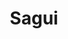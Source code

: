 ---
codehost: https://github.com/saguijs/sagui
logohandle: js_sagui
sort: sagui
title: Sagui
website: http://sagui.js.org/
---